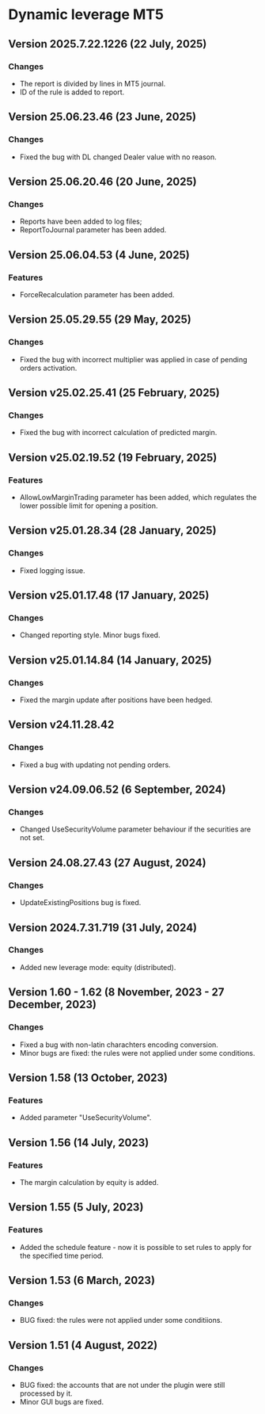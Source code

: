 # Dynamic leverage MT5


## Version 2025.7.22.1226 (22 July, 2025)
### Changes
* The report is divided by lines in MT5 journal.
* ID of the rule is added to report.

## Version 25.06.23.46 (23 June, 2025)
### Changes
* Fixed the bug with DL changed Dealer value with no reason.

## Version 25.06.20.46 (20 June, 2025)
### Changes
* Reports have been added to log files;
* ReportToJournal parameter has been added.

## Version 25.06.04.53 (4 June, 2025)
### Features
* ForceRecalculation parameter has been added.

## Version 25.05.29.55 (29 May, 2025)
### Changes
* Fixed the bug with incorrect multiplier was applied in case of pending orders activation.

## Version v25.02.25.41 (25 February, 2025)
### Changes
* Fixed the bug with incorrect calculation of predicted margin.

## Version v25.02.19.52 (19 February, 2025)
### Features
* AllowLowMarginTrading parameter has been added, which regulates the lower possible limit for opening a position.

## Version v25.01.28.34 (28 January, 2025)
### Changes
* Fixed logging issue.

## Version v25.01.17.48 (17 January, 2025)
### Changes
* Changed reporting style. Minor bugs fixed.

## Version v25.01.14.84 (14 January, 2025)
### Changes
* Fixed the margin update after positions have been hedged.

## Version v24.11.28.42
### Changes
* Fixed a bug with updating not pending orders.

## Version v24.09.06.52 (6 September, 2024)
### Changes
* Changed UseSecurityVolume parameter behaviour if the securities are not set.

## Version 24.08.27.43 (27 August, 2024)
### Changes
* UpdateExistingPositions bug is fixed.

## Version 2024.7.31.719 (31 July, 2024)
### Changes
* Added new leverage mode: equity (distributed).

## Version 1.60 - 1.62 (8 November, 2023 - 27 December, 2023)
### Changes
* Fixed a bug with non-latin charachters encoding conversion.
* Minor bugs are fixed: the rules were not applied under some conditions.

## Version 1.58 (13 October, 2023)
### Features
* Added parameter "UseSecurityVolume".

## Version 1.56 (14 July, 2023)
### Features
* The margin calculation by equity is added.

## Version 1.55 (5 July, 2023)
### Features
* Added the schedule feature - now it is possible to set rules to apply for the specified time period.

## Version 1.53 (6 March, 2023)
### Changes
* BUG fixed: the rules were not applied under some conditiions.

## Version 1.51 (4 August, 2022)
### Changes
* BUG fixed: the accounts that are not under the plugin were still processed by it.
* Minor GUI bugs are fixed.
